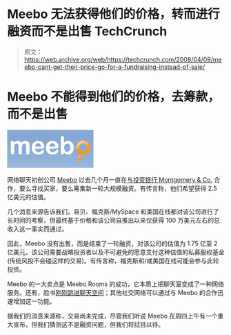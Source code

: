 # Meebo 无法获得他们的价格，转而进行融资而不是出售 TechCrunch

> 原文：<https://web.archive.org/web/https://techcrunch.com/2008/04/09/meebo-cant-get-their-price-go-for-a-fundraising-instead-of-sale/>

# Meebo 不能得到他们的价格，去筹款，而不是出售

[![](img/9859039581e24d9ce7241e62732366da.png)](https://web.archive.org/web/20221207192548/http://www.crunchbase.com/company/meebo)

网络聊天初创公司 [Meebo](https://web.archive.org/web/20221207192548/http://www.meebo.com/) 过去几个月一直在[与投资银行 Montgomery & Co.](https://web.archive.org/web/20221207192548/http://www.beta.techcrunch.com/2008/03/18/is-meebo-worth-half-a-slide/) 合作，要么寻找买家，要么筹集新一轮大规模融资。有传言称，他们希望获得 2.5 亿美元的估值。

几个消息来源告诉我们，易贝、福克斯/MySpace 和美国在线都对该公司进行了长时间的考察，但最终基于价格和该公司自推出以来仅获得 100 万美元左右的总收入这一事实而通过。

因此，Meebo 没有出售，而是结束了一轮融资，对该公司的估值为 1.75 亿至 2 亿美元。该公司需要战略投资者以及不可避免的愿意支付这种估值的私募股权基金(传统风投不会碰这样的交易)。有传言称，福克斯和/或美国在线可能会参与此轮投资。

Meebo 的一大卖点是 Meebo Rooms 的成功，它本质上把聊天室变成了一种网络服务。还有，脸书[刚刚跳进聊天空间](https://web.archive.org/web/20221207192548/http://www.beta.techcrunch.com/2008/04/06/facebook-chat-enters-pre-release-beta/)；其他社交网络可以通过与 Meebo 的合作迅速增加这一功能。

据我们的消息来源称，交易尚未完成，尽管我们听说 Meebo 在周四上午有一个重大宣布，但我们猜测这不是融资问题，但我们将拭目以待。